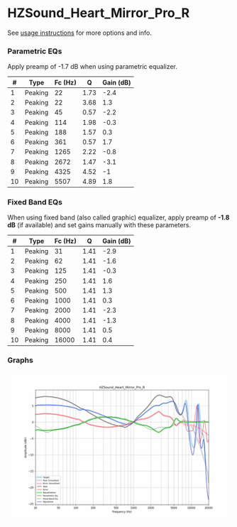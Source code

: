 # HZSound_Heart_Mirror_Pro_R
See [usage instructions](https://github.com/jaakkopasanen/AutoEq#usage) for more options and info.

### Parametric EQs
Apply preamp of -1.7 dB when using parametric equalizer.

|   # | Type    |   Fc (Hz) |    Q |   Gain (dB) |
|-----|---------|-----------|------|-------------|
|   1 | Peaking |        22 | 1.73 |        -2.4 |
|   2 | Peaking |        22 | 3.68 |         1.3 |
|   3 | Peaking |        45 | 0.57 |        -2.2 |
|   4 | Peaking |       114 | 1.98 |        -0.3 |
|   5 | Peaking |       188 | 1.57 |         0.3 |
|   6 | Peaking |       361 | 0.57 |         1.7 |
|   7 | Peaking |      1265 | 2.22 |        -0.8 |
|   8 | Peaking |      2672 | 1.47 |        -3.1 |
|   9 | Peaking |      4325 | 4.52 |        -1   |
|  10 | Peaking |      5507 | 4.89 |         1.8 |

### Fixed Band EQs
When using fixed band (also called graphic) equalizer, apply preamp of **-1.8 dB** (if available) and set gains manually with these parameters.

|   # | Type    |   Fc (Hz) |    Q |   Gain (dB) |
|-----|---------|-----------|------|-------------|
|   1 | Peaking |        31 | 1.41 |        -2.9 |
|   2 | Peaking |        62 | 1.41 |        -1.6 |
|   3 | Peaking |       125 | 1.41 |        -0.3 |
|   4 | Peaking |       250 | 1.41 |         1.6 |
|   5 | Peaking |       500 | 1.41 |         1.3 |
|   6 | Peaking |      1000 | 1.41 |         0.3 |
|   7 | Peaking |      2000 | 1.41 |        -2.3 |
|   8 | Peaking |      4000 | 1.41 |        -1.3 |
|   9 | Peaking |      8000 | 1.41 |         0.5 |
|  10 | Peaking |     16000 | 1.41 |         0.4 |

### Graphs
![](./HZSound_Heart_Mirror_Pro_R.png)
